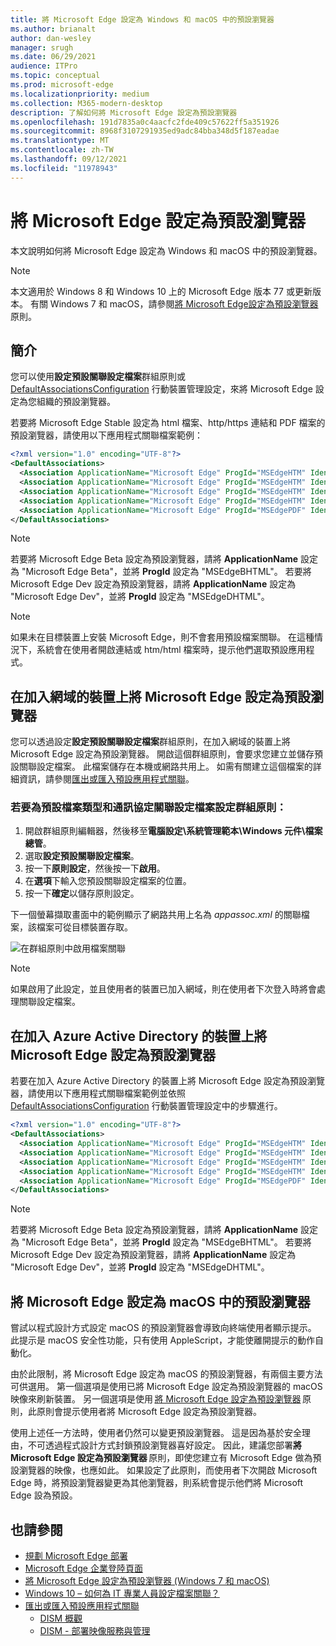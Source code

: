 ```yaml
---
title: 將 Microsoft Edge 設定為 Windows 和 macOS 中的預設瀏覽器
ms.author: brianalt
author: dan-wesley
manager: srugh
ms.date: 06/29/2021
audience: ITPro
ms.topic: conceptual
ms.prod: microsoft-edge
ms.localizationpriority: medium
ms.collection: M365-modern-desktop
description: 了解如何將 Microsoft Edge 設定為預設瀏覽器
ms.openlocfilehash: 191d7835a0c4aacfc2fde409c57622ff5a351926
ms.sourcegitcommit: 8968f3107291935ed9adc84bba348d5f187eadae
ms.translationtype: MT
ms.contentlocale: zh-TW
ms.lasthandoff: 09/12/2021
ms.locfileid: "11978943"
---
```

# <a name="set-microsoft-edge-as-the-default-browser"></a>將 Microsoft Edge 設定為預設瀏覽器

本文說明如何將 Microsoft Edge 設定為 Windows 和 macOS 中的預設瀏覽器。

> [!NOTE]
> 本文適用於 Windows 8 和 Windows 10 上的 Microsoft Edge 版本 77 或更新版本。 有關 Windows 7 和 macOS，請參閱[將 Microsoft Edge設定為預設瀏覽器](./microsoft-edge-policies.md#defaultbrowsersettingenabled)原則。

## <a name="introduction"></a>簡介

您可以使用**設定預設關聯設定檔案**群組原則或 [DefaultAssociationsConfiguration](/windows/client-management/mdm/policy-csp-applicationdefaults#applicationdefaults-defaultassociationsconfiguration) 行動裝置管理設定，來將 Microsoft Edge 設定為您組織的預設瀏覽器。

若要將 Microsoft Edge Stable 設定為 html 檔案、http/https 連結和 PDF 檔案的預設瀏覽器，請使用以下應用程式關聯檔案範例：

```xml
<?xml version="1.0" encoding="UTF-8"?>
<DefaultAssociations> 
  <Association ApplicationName="Microsoft Edge" ProgId="MSEdgeHTM" Identifier=".html"/>
  <Association ApplicationName="Microsoft Edge" ProgId="MSEdgeHTM" Identifier=".htm"/>
  <Association ApplicationName="Microsoft Edge" ProgId="MSEdgeHTM" Identifier="http"/>
  <Association ApplicationName="Microsoft Edge" ProgId="MSEdgeHTM" Identifier="https"/>  
  <Association ApplicationName="Microsoft Edge" ProgId="MSEdgePDF" Identifier=".pdf"/>
</DefaultAssociations>
```

> [!NOTE]
> 若要將 Microsoft Edge Beta 設定為預設瀏覽器，請將 **ApplicationName** 設定為 "Microsoft Edge Beta"，並將 **ProgId** 設定為 "MSEdgeBHTML"。 若要將 Microsoft Edge Dev 設定為預設瀏覽器，請將 **ApplicationName** 設定為 "Microsoft Edge Dev"，並將 **ProgId** 設定為 "MSEdgeDHTML"。


> [!NOTE]
> 如果未在目標裝置上安裝 Microsoft Edge，則不會套用預設檔案關聯。 在這種情況下，系統會在使用者開啟連結或 htm/html 檔案時，提示他們選取預設應用程式。

## <a name="set-microsoft-edge-as-the-default-browser-on-domain-joined-devices"></a>在加入網域的裝置上將 Microsoft Edge 設定為預設瀏覽器

您可以透過設定**設定預設關聯設定檔案**群組原則，在加入網域的裝置上將 Microsoft Edge 設定為預設瀏覽器。 開啟這個群組原則，會要求您建立並儲存預設關聯設定檔案。 此檔案儲存在本機或網路共用上。 如需有關建立這個檔案的詳細資訊，請參閱[匯出或匯入預設應用程式關聯](/windows-hardware/manufacture/desktop/export-or-import-default-application-associations)。

### <a name="to-configure-the-group-policy-for-a-default-file-type-and-protocol-associations-configuration-file"></a>若要為預設檔案類型和通訊協定關聯設定檔案設定群組原則：

1. 開啟群組原則編輯器，然後移至**電腦設定\系統管理範本\Windows 元件\檔案總管**。
2. 選取**設定預設關聯設定檔案**。
3. 按一下**原則設定**，然後按一下**啟用**。
4. 在**選項**下輸入您預設關聯設定檔案的位置。
5. 按一下**確定**以儲存原則設定。

下一個螢幕擷取畫面中的範例顯示了網路共用上名為 *appassoc.xml* 的關聯檔案，該檔案可從目標裝置存取。

   ![在群組原則中啟用檔案關聯](./media/edge-learnmore-make-edge-default-browser/edge-learnmore-app-associations.png)

   > [!NOTE]
   > 如果啟用了此設定，並且使用者的裝置已加入網域，則在使用者下次登入時將會處理關聯設定檔案。

## <a name="set-microsoft-edge-as-the-default-browser-on-azure-active-directory-joined-devices"></a>在加入 Azure Active Directory 的裝置上將 Microsoft Edge 設定為預設瀏覽器

若要在加入 Azure Active Directory 的裝置上將 Microsoft Edge 設定為預設瀏覽器，請使用以下應用程式關聯檔案範例並依照 [DefaultAssociationsConfiguration](/windows/client-management/mdm/policy-csp-applicationdefaults#applicationdefaults-defaultassociationsconfiguration) 行動裝置管理設定中的步驟進行。

```xml
<?xml version="1.0" encoding="UTF-8"?>
<DefaultAssociations>
  <Association ApplicationName="Microsoft Edge" ProgId="MSEdgeHTM" Identifier=".html"/>
  <Association ApplicationName="Microsoft Edge" ProgId="MSEdgeHTM" Identifier=".htm"/>
  <Association ApplicationName="Microsoft Edge" ProgId="MSEdgeHTM" Identifier="http"/>
  <Association ApplicationName="Microsoft Edge" ProgId="MSEdgeHTM" Identifier="https"/>  
  <Association ApplicationName="Microsoft Edge" ProgId="MSEdgePDF" Identifier=".pdf"/>
</DefaultAssociations>
```

> [!NOTE]
> 若要將 Microsoft Edge Beta 設定為預設瀏覽器，請將 **ApplicationName** 設定為 "Microsoft Edge Beta"，並將 **ProgId** 設定為 "MSEdgeBHTML"。 若要將 Microsoft Edge Dev 設定為預設瀏覽器，請將 **ApplicationName** 設定為 "Microsoft Edge Dev"，並將 **ProgId** 設定為 "MSEdgeDHTML"。

## <a name="set-microsoft-edge-as-the-default-browser-on-macos"></a>將 Microsoft Edge 設定為 macOS 中的預設瀏覽器

嘗試以程式設計方式設定 macOS 的預設瀏覽器會導致向終端使用者顯示提示。 此提示是 macOS 安全性功能，只有使用 AppleScript，才能使離開提示的動作自動化。

由於此限制，將 Microsoft Edge 設定為 macOS 的預設瀏覽器，有兩個主要方法可供選用。 第一個選項是使用已將 Microsoft Edge 設定為預設瀏覽器的 macOS 映像來刷新裝置。 另一個選項是使用 [將 Microsoft Edge 設定為預設瀏覽器](./microsoft-edge-policies.md#defaultbrowsersettingenabled) 原則，此原則會提示使用者將 Microsoft Edge 設定為預設瀏覽器。

使用上述任一方法時，使用者仍然可以變更預設瀏覽器。 這是因為基於安全理由，不可透過程式設計方式封鎖預設瀏覽器喜好設定。 因此，建議您部署**將 Microsoft Edge 設定為預設瀏覽器** 原則，即使您建立有 Microsoft Edge 做為預設瀏覽器的映像，也應如此。 如果設定了此原則，而使用者下次開啟 Microsoft Edge 時，將預設瀏覽器變更為其他瀏覽器，則系統會提示他們將 Microsoft Edge 設為預設。

## <a name="see-also"></a>也請參閱

- [規劃 Microsoft Edge 部署](./deploy-edge-plan-deployment.md)
- [Microsoft Edge 企業登陸頁面](https://aka.ms/EdgeEnterprise)
- [將 Microsoft Edge 設定為預設瀏覽器 (Windows 7 和 macOS)](./microsoft-edge-policies.md#defaultbrowsersettingenabled)
- [Windows 10 – 如何為 IT 專業人員設定檔案關聯？](/archive/blogs/windowsinternals/windows-10-how-to-configure-file-associations-for-it-pros)
- [匯出或匯入預設應用程式關聯](/windows-hardware/manufacture/desktop/export-or-import-default-application-associations)
  - [DISM 概觀](/windows-hardware/manufacture/desktop/what-is-dism)
  - [DISM - 部署映像服務與管理](/windows-hardware/manufacture/desktop/dism---deployment-image-servicing-and-management-technical-reference-for-windows)
